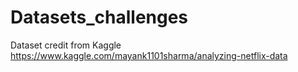# Datasets_challenges

Dataset credit from Kaggle
https://www.kaggle.com/mayank1101sharma/analyzing-netflix-data